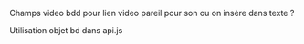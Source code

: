 
Champs video bdd pour lien video pareil pour son ou on insère dans texte ? 

Utilisation objet bd dans api.js